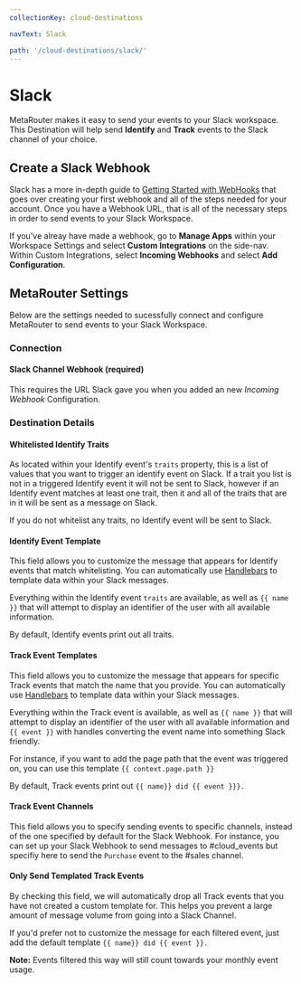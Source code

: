 ```yaml
---
collectionKey: cloud-destinations

navText: Slack

path: '/cloud-destinations/slack/'
---
```


# Slack

MetaRouter makes it easy to send your events to your Slack workspace. This Destination will help send **Identify** and **Track** events to the Slack channel of your choice.

## Create a Slack Webhook

Slack has a more in-depth guide to [Getting Started with WebHooks](https://api.slack.com/incoming-webhooks#getting-started) that goes over creating your first webhook and all of the steps needed for your account. Once you have a Webhook URL, that is all of the necessary steps in order to send events to your Slack Workspace.

If you've alreay have made a webhook, go to **Manage Apps** within your Workspace Settings and select **Custom Integrations** on the side-nav. Within Custom Integrations, select **Incoming Webhooks** and select **Add Configuration**.

## MetaRouter Settings

Below are the settings needed to sucessfully connect and configure MetaRouter to send events to your Slack Workspace.

### Connection

#### Slack Channel Webhook (required)

This requires the URL Slack gave you when you added an new _Incoming Webhook_ Configuration.

### Destination Details

#### Whitelisted Identify Traits

As located within your Identify event's `traits` property, this is a list of values that you want to trigger an identify event on Slack. If a trait you list is not in a triggered Identify event it will not be sent to Slack, however if an Identify event matches at least one trait, then it and all of the traits that are in it will be sent as a message on Slack.

If you do not whitelist any traits, no Identify event will be sent to Slack.

#### Identify Event Template

This field allows you to customize the message that appears for Identify events that match whitelisting. You can automatically use [Handlebars](http://handlebarsjs.com/expressions.html) to template data within your Slack messages.

Everything within the Identify event `traits` are available, as well as `{{ name }}` that will attempt to display an identifier of the user with all available information.

By default, Identify events print out all traits.

#### Track Event Templates

This field allows you to customize the message that appears for specific Track events that match the name that you provide. You can automatically use [Handlebars](http://handlebarsjs.com/expressions.html) to template data within your Slack messages.

Everything within the Track event is available, as well as `{{ name }}` that will attempt to display an identifier of the user with all available information and `{{ event }}` with handles converting the event name into something Slack friendly.

For instance, if you want to add the page path that the event was triggered on, you can use this template `{{ context.page.path }}`

By default, Track events print out `{{ name}} did {{ event }}}.`

#### Track Event Channels

This field allows you to specify sending events to specific channels, instead of the one specified by default for the Slack Webhook. For instance, you can set up your Slack Webhook to send messages to #cloud_events but specifiy here to send the `Purchase` event to the #sales channel.

#### Only Send Templated Track Events

By checking this field, we will automatically drop all Track events that you have not created a custom template for. This helps you prevent a large amount of message volume from going into a Slack Channel.

If you'd prefer not to customize the message for each filtered event, just add the default template `{{ name}} did {{ event }}.`

**Note:** Events filtered this way will still count towards your monthly event usage.
